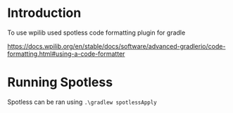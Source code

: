 # Introduction

To use wpilib used spotless code formatting plugin for gradle

https://docs.wpilib.org/en/stable/docs/software/advanced-gradlerio/code-formatting.html#using-a-code-formatter

# Running Spotless
Spotless can be ran using ```.\gradlew spotlessApply ```
